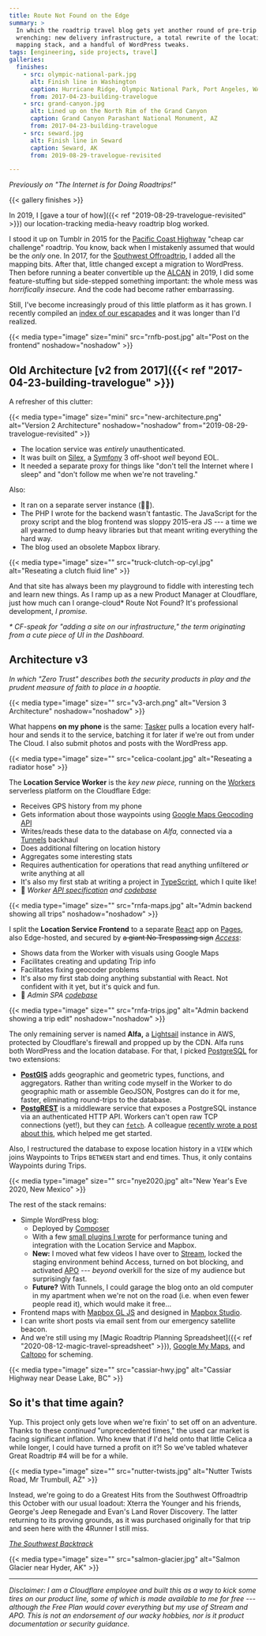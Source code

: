 ```yaml
---
title: Route Not Found on the Edge
summary: >
  In which the roadtrip travel blog gets yet another round of pre-trip
  wrenching: new delivery infrastructure, a total rewrite of the location and
  mapping stack, and a handful of WordPress tweaks.
tags: [engineering, side projects, travel]
galleries:
  finishes:
    - src: olympic-national-park.jpg
      alt: Finish line in Washington
      caption: Hurricane Ridge, Olympic National Park, Port Angeles, WA
      from: 2017-04-23-building-travelogue
    - src: grand-canyon.jpg
      alt: Lined up on the North Rim of the Grand Canyon
      caption: Grand Canyon Parashant National Monument, AZ
      from: 2017-04-23-building-travelogue
    - src: seward.jpg
      alt: Finish line in Seward
      caption: Seward, AK
      from: 2019-08-29-travelogue-revisited

---
```


_Previously on "The Internet is for Doing Roadtrips!"_

{{< gallery finishes >}}

In 2019, I [gave a tour of how]({{< ref "2019-08-29-travelogue-revisited" >}})
our location-tracking media-heavy roadtrip blog worked.

I stood it up on Tumblr in 2015 for the [Pacific Coast Highway][PCH] "cheap car
challenge" roadtrip. You know, back when I mistakenly assumed that would be the
_only_ one. In 2017, for the [Southwest Offroadtrip][TQOR], I added all the
mapping bits. After that, little changed except a migration to WordPress. Then
before running a beater convertible up the [ALCAN][ALCAN] in 2019, I did some
feature-stuffing but side-stepped something important: the whole mess was
_horrifically insecure._ And the code had become rather embarrassing.

Still, I've become increasingly proud of this little platform as it has grown. I
recently compiled an
<a href="https://www.routenotfound.com/index/?utm_source=tsmithcreative&utm_medium=website&utm_campaign=tsmithcreative" rel="nofollow">
index of our escapades</a> and it was longer than I'd realized.

{{< media type="image" size="mini" src="rnfb-post.jpg" alt="Post on the frontend" noshadow="noshadow" >}}

## Old Architecture [v2 from 2017]({{< ref "2017-04-23-building-travelogue" >}})

A refresher of this clutter:

{{< media type="image" size="mini" src="new-architecture.png" alt="Version 2 Architecture" noshadow="noshadow" from="2019-08-29-travelogue-revisited" >}}

- The location service was _entirely_ unauthenticated.
- It was built on [Silex][SILEX], a [Symfony][SYMF] 3 off-shoot _well_ beyond EOL.
- It needed a separate proxy for things like "don't tell the Internet where I
  sleep" and "don't follow me when we're not traveling."

Also:

- It ran on a separate server instance (💸💸).
- The PHP I wrote for the backend wasn't fantastic. The JavaScript for the
  proxy script and the blog frontend was sloppy 2015-era JS --- a time we all
  yearned to dump heavy libraries but that meant writing everything the hard way.
- The blog used an obsolete Mapbox library.

{{< media type="image" size="" src="truck-clutch-op-cyl.jpg" alt="Reseating a clutch fluid line"  >}}

And that site has always been my playground to fiddle with interesting tech
and learn new things. As I ramp up as a new Product Manager at Cloudflare,
just how much can I orange-cloud\* Route Not Found? It's professional
development, _I promise._

_\* CF-speak for "adding a site on our infrastructure," the term originating from a cute piece of UI in the Dashboard._

## Architecture v3

_In which "Zero Trust" describes both the security products in play and the prudent measure of faith to place in a hooptie._

{{< media type="image" size="" src="v3-arch.png" alt="Version 3 Architecture" noshadow="noshadow" >}}

What happens **on my phone** is the same: [Tasker][TASKER]
pulls a location every half-hour and sends it to the service, batching it for
later if we're out from under The Cloud. I also submit photos and posts with the
WordPress app.

{{< media type="image" size="" src="celica-coolant.jpg" alt="Reseating a radiator hose"  >}}

The **Location Service Worker** is the _key new piece,_ running on the
[Workers][WORKERS] serverless platform on the Cloudflare Edge:

- Receives GPS history from my phone
- Gets information about those waypoints using [Google Maps Geocoding API][GMAPS]
- Writes/reads these data to the database on _Alfa,_ connected via a [Tunnels][TUNNEL] backhaul
- Does additional filtering on location history
- Aggregates some interesting stats
- Requires authentication for operations that read anything unfiltered _or_
  write anything at all
- It's also my first stab at writing a project in [TypeScript][TS], which I quite like!
- 📝 _Worker [API specification][RNFAPI] and [codebase][RNFLSW]_

{{< media type="image" size="" src="rnfa-maps.jpg" alt="Admin backend showing all trips" noshadow="noshadow" >}}

I split the **Location Service Frontend** to a separate [React][REACT] app
on [Pages][PAGES], also Edge-hosted, and secured by ~~a giant No Trespassing sign~~
_[Access][ACCESS]_:

- Shows data from the Worker with visuals using Google Maps
- Facilitates creating and updating Trip info
- Facilitates fixing geocoder problems
- It's also my first stab doing anything substantial with React.  Not confident
  with it yet, but it's quick and fun.
- 📝 _Admin SPA [codebase][RNFLAP]_

{{< media type="image" size="" src="rnfa-trips.jpg" alt="Admin backend showing a trip edit" noshadow="noshadow" >}}

The only remaining server is named **Alfa,** a [Lightsail][LIGHTSAIL] instance
in AWS, protected by Cloudflare's firewall and propped up by the CDN. Alfa runs
both WordPress and the location database. For that, I picked [PostgreSQL][PSQL]
for two extensions:

- **[PostGIS][PGIS]** adds geographic and geometric types, functions,
  and aggregators. Rather than writing code myself in the Worker to do
  geographic math or assemble GeoJSON, Postgres can do it for me, faster,
  eliminating round-trips to the database.
- **[PostgREST][PRST]** is a middleware service that exposes a PostgreSQL
  instance via an authenticated HTTP API. Workers can't open raw TCP
  connections (yet!), but they can [`fetch`][FETCH]. A colleague
  [recently wrote a post about this][CFBLOG], which helped me get started.

Also, I restructured the database to expose location history in a `VIEW` which
joins Waypoints to Trips `BETWEEN` start and end times. Thus, it only contains
Waypoints during Trips.

{{< media type="image" size="" src="nye2020.jpg" alt="New Year's Eve 2020, New Mexico"  >}}

The rest of the stack remains:

- Simple WordPress blog:
  - Deployed by [Composer][COMPOSER]
  - With a few [small plugins I wrote][RNFWP] for performance tuning and
    integration with the Location Service and Mapbox.
  - **New:** I moved what few videos I have over to [Stream][STREAM], locked
    the staging environment behind Access, turned on bot blocking, and activated
    [APO][APO] --- _beyond_ overkill for the size of my audience but surprisingly
    fast.
  - **Future?** With Tunnels, I could garage the blog onto an old computer in my
    apartment when we're not on the road (i.e. when even fewer people read it),
    which would make it free...
- Frontend maps with [Mapbox GL JS][MAPBOX] and designed in [Mapbox Studio][MAPSTUDIO].
- I can write short posts via email sent from our emergency satellite beacon.
- And we're still using my
  [Magic Roadtrip Planning Spreadsheet]({{< ref "2020-08-12-magic-travel-spreadsheet" >}}),
  [Google My Maps][MYMAPS], and [Caltopo][CALTOPO] for scheming.

{{< media type="image" size="" src="cassiar-hwy.jpg" alt="Cassiar Highway near Dease Lake, BC"  >}}

## So it's that time again?

Yup. This project only gets love when we're fixin' to set off on an adventure.
Thanks to these _continued_ "unprecedented times," the used car market is facing
significant inflation. Who knew that if I'd held onto that little Celica a while
longer, I could have turned a profit on it?! So we've tabled whatever Great
Roadtrip #4 will be for a while.

{{< media type="image" size="" src="nutter-twists.jpg" alt="Nutter Twists Road, Mr Trumbull, AZ"  >}}

Instead, we're going to do a Greatest Hits from the Southwest Offroadtrip this
October with our usual loadout: Xterra the Younger and his friends, George's
Jeep Renegade and Evan's Land Rover Discovery. The latter returning to its
proving grounds, as it was purchased originally for that trip and seen here with
the 4Runner I still miss.

<p><em><a href="https://www.routenotfound.com/category/tq_sw_hits/?utm_source=tsmithcreative&utm_medium=website&utm_campaign=blog" rel="nofollow">The Southwest Backtrack</a></em></p>

{{< media type="image" size="" src="salmon-glacier.jpg" alt="Salmon Glacier near Hyder, AK"  >}}

---

_Disclaimer: I am a Cloudflare employee and built this as a way to kick some tires on our product line, some of which is made available to me for free --- although the Free Plan would cover everything but my use of Stream and APO. This is not an endorsement of our wacky hobbies, nor is it product documentation or security guidance._

[PCH]: https://tsmithphotos.com/the-pacific-coast-highway?utm_source=tsmithcreative&utm_medium=website&utm_campaign=blog
[TQOR]: https://tsmithphotos.com/overland-in-the-southwest?utm_source=tsmithcreative&utm_medium=website&utm_campaign=blog
[ALCAN]: https://tsmithphotos.com/austin-to-alaska?utm_source=tsmithcreative&utm_medium=website&utm_campaign=blog
[RNFINDEX]: https://www.routenotfound.com/index/?utm_source=tsmithcreative&utm_medium=website&utm_campaign=blog
[SILEX]: https://github.com/silexphp/Silex
[SYMF]: https://symfony.com/
[TASKER]: https://tasker.joaoapps.com/
[WORKERS]: https://workers.cloudflare.com/
[GMAPS]: https://developers.google.com/maps/documentation/geocoding/overview?hl=en
[TUNNEL]: https://developers.cloudflare.com/cloudflare-one/connections/connect-apps/create-tunnel
[TS]: https://www.typescriptlang.org/
[RNFAPI]: https://rnflocationserviceapiv2.docs.apiary.io/
[RNFLSW]: https://github.com/tsmith512/rnf-location-service
[REACT]: https://reactjs.org/
[PAGES]: https://pages.cloudflare.com/
[ACCESS]: https://developers.cloudflare.com/cloudflare-one/applications/configure-apps/self-hosted-apps
[RNFLAP]: https://github.com/tsmith512/rnf-location-admin
[LIGHTSAIL]: https://aws.amazon.com/lightsail/
[PSQL]: https://www.postgresql.org/
[PGIS]: https://postgis.net/
[PRST]: https://postgrest.org/en/v8.0/
[FETCH]: https://developer.mozilla.org/en-US/docs/Web/API/Fetch_API
[CFBLOG]: https://blog.cloudflare.com/modernizing-a-familiar-approach-to-rest-apis-with-postgresql-and-cloudflare-workers/
[COMPOSER]: https://getcomposer.org/
[RNFWP]: https://github.com/tsmith512/routenotfound/tree/master/wp-content/plugins
[APO]: https://developers.cloudflare.com/automatic-platform-optimization/
[STREAM]: https://www.cloudflare.com/products/cloudflare-stream/
[MAPBOX]: https://www.mapbox.com/mapbox-gljs
[MAPSTUDIO]: https://www.mapbox.com/mapbox-studio
[MYMAPS]: https://www.google.com/maps/about/mymaps/
[CALTOPO]: https://caltopo.com/
